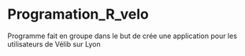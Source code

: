 # Programation_R_velo
 Programme fait en groupe dans le but de crée une application pour les utilisateurs de Vélib sur Lyon
